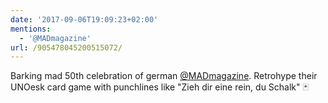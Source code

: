 ```yaml
---
date: '2017-09-06T19:09:23+02:00'
mentions:
  - '@MADmagazine'
url: /905478045200515072/
---
```

Barking mad 50th celebration of german [@MADmagazine](https://twitter.com/@MADmagazine). Retrohype their UNOesk card game with punchlines like "Zieh dir eine rein, du Schalk" 🃏

